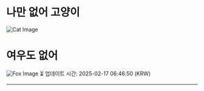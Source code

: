 
# 나만 없어 고양이

![Cat Image](https://cdn2.thecatapi.com/images/asg.jpg)

# 여우도 없어
![Fox Image](https://randomfox.ca/images/91.jpg)
⏳ 업데이트 시간: 2025-02-17 06:46:50 (KRW)

---
